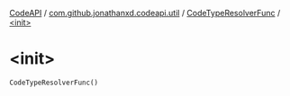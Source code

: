 [CodeAPI](../../index.md) / [com.github.jonathanxd.codeapi.util](../index.md) / [CodeTypeResolverFunc](index.md) / [&lt;init&gt;](.)

# &lt;init&gt;

`CodeTypeResolverFunc()`